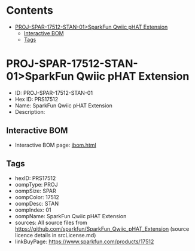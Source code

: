 



Contents
========

* [PROJ-SPAR-17512-STAN-01>SparkFun Qwiic pHAT Extension](#proj-spar-17512-stan-01sparkfun-qwiic-phat-extension)
	* [Interactive BOM](#interactive-bom)
	* [Tags](#tags)

# PROJ-SPAR-17512-STAN-01>SparkFun Qwiic pHAT Extension

- ID: PROJ-SPAR-17512-STAN-01
- Hex ID: PRS17512
- Name: SparkFun Qwiic pHAT Extension
- Description: 

## Interactive BOM

- Interactive BOM page: [ibom.html](kicad/bom/ibom.html)

## Tags

- hexID: PRS17512
- oompType: PROJ
- oompSize: SPAR
- oompColor: 17512
- oompDesc: STAN
- oompIndex: 01
- oompName: SparkFun Qwiic pHAT Extension
- sources: All source files from https://github.com/sparkfun/SparkFun_Qwiic_pHAT_Extension (source licence details in srcLicense.md)
- linkBuyPage: https://www.sparkfun.com/products/17512
